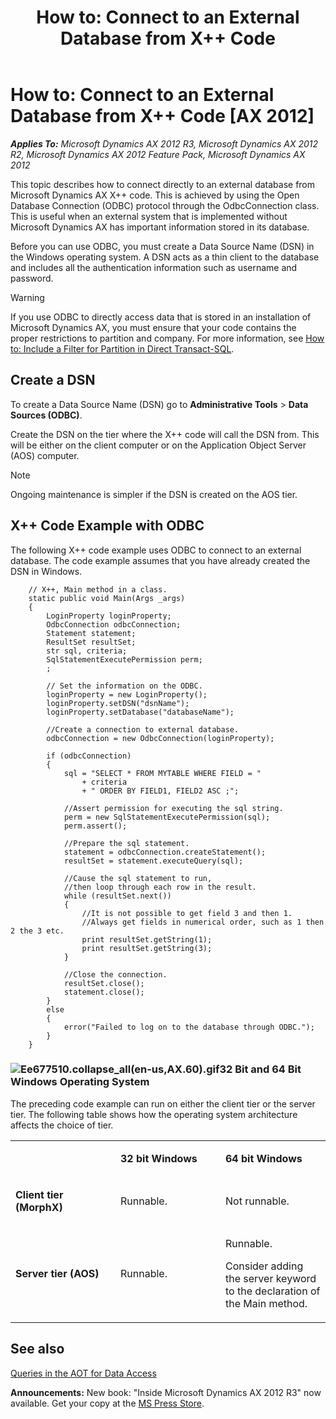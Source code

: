 ﻿---
title: 'How to: Connect to an External Database from X++ Code'
TOCTitle: 'How to: Connect to an External Database from X++ Code'
ms:assetid: d6421989-9a3e-44a4-9070-dd0b884cb7b7
ms:mtpsurl: https://msdn.microsoft.com/en-us/library/Ee677510(v=AX.60)
ms:contentKeyID: 35252035
ms.date: 05/18/2015
mtps_version: v=AX.60
---

# How to: Connect to an External Database from X++ Code [AX 2012]


_**Applies To:** Microsoft Dynamics AX 2012 R3, Microsoft Dynamics AX 2012 R2, Microsoft Dynamics AX 2012 Feature Pack, Microsoft Dynamics AX 2012_

This topic describes how to connect directly to an external database from Microsoft Dynamics AX X++ code. This is achieved by using the Open Database Connection (ODBC) protocol through the OdbcConnection class. This is useful when an external system that is implemented without Microsoft Dynamics AX has important information stored in its database.

Before you can use ODBC, you must create a Data Source Name (DSN) in the Windows operating system. A DSN acts as a thin client to the database and includes all the authentication information such as username and password.


> [!WARNING]
> <P>If you use ODBC to directly access data that is stored in an installation of Microsoft Dynamics AX, you must ensure that your code contains the proper restrictions to partition and company. For more information, see <A href="how-to-include-a-filter-for-partition-in-direct-transact-sql.md">How to: Include a Filter for Partition in Direct Transact-SQL</A>.</P>



## Create a DSN

To create a Data Source Name (DSN) go to **Administrative Tools** \> **Data Sources (ODBC)**.

Create the DSN on the tier where the X++ code will call the DSN from. This will be either on the client computer or on the Application Object Server (AOS) computer.


> [!NOTE]
> <P>Ongoing maintenance is simpler if the DSN is created on the AOS tier.</P>



## X++ Code Example with ODBC

The following X++ code example uses ODBC to connect to an external database. The code example assumes that you have already created the DSN in Windows.

```X++
    // X++, Main method in a class.
    static public void Main(Args _args)
    {
        LoginProperty loginProperty;
        OdbcConnection odbcConnection;
        Statement statement;
        ResultSet resultSet;
        str sql, criteria;
        SqlStatementExecutePermission perm;
        ;
    
        // Set the information on the ODBC.
        loginProperty = new LoginProperty();
        loginProperty.setDSN("dsnName");
        loginProperty.setDatabase("databaseName");
    
        //Create a connection to external database.
        odbcConnection = new OdbcConnection(loginProperty);
    
        if (odbcConnection)
        {
            sql = "SELECT * FROM MYTABLE WHERE FIELD = "
                + criteria
                + " ORDER BY FIELD1, FIELD2 ASC ;";
    
            //Assert permission for executing the sql string.
            perm = new SqlStatementExecutePermission(sql);
            perm.assert();
    
            //Prepare the sql statement.
            statement = odbcConnection.createStatement();
            resultSet = statement.executeQuery(sql);
    
            //Cause the sql statement to run,
            //then loop through each row in the result.
            while (resultSet.next())
            {
                //It is not possible to get field 3 and then 1.
                //Always get fields in numerical order, such as 1 then 2 the 3 etc.
                print resultSet.getString(1);
                print resultSet.getString(3);
            }
    
            //Close the connection.
            resultSet.close();
            statement.close();
        }
        else
        {
            error("Failed to log on to the database through ODBC.");
        }
    }
```

### ![Ee677510.collapse\_all(en-us,AX.60).gif](images/Gg863931.collapse_all(en-us,AX.60).gif "Ee677510.collapse_all(en-us,AX.60).gif")32 Bit and 64 Bit Windows Operating System

The preceding code example can run on either the client tier or the server tier. The following table shows how the operating system architecture affects the choice of tier.

<table>
<colgroup>
<col style="width: 33%" />
<col style="width: 33%" />
<col style="width: 33%" />
</colgroup>
<tbody>
<tr class="odd">
<td><p> </p></td>
<td><p><strong>32 bit Windows</strong></p></td>
<td><p><strong>64 bit Windows</strong></p></td>
</tr>
<tr class="even">
<td><p><strong>Client tier (MorphX)</strong></p></td>
<td><p>Runnable.</p></td>
<td><p>Not runnable.</p></td>
</tr>
<tr class="odd">
<td><p><strong>Server tier (AOS)</strong></p></td>
<td><p>Runnable.</p></td>
<td><p>Runnable.</p>
<p>Consider adding the server keyword to the declaration of the Main method.</p></td>
</tr>
</tbody>
</table>


## See also

[Queries in the AOT for Data Access](queries-in-the-aot-for-data-access.md)

  
**Announcements:** New book: "Inside Microsoft Dynamics AX 2012 R3" now available. Get your copy at the [MS Press Store](https://www.microsoftpressstore.com/store/inside-microsoft-dynamics-ax-2012-r3-9780735685109).

